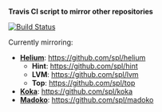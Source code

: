 **Travis CI script to mirror other repositories**

[![Build Status](https://travis-ci.org/spl/mirror-maker.svg?branch=master)](https://travis-ci.org/spl/mirror-maker)

Currently mirroring:

* [**Helium**](http://foswiki.cs.uu.nl/foswiki/Helium/WebHome): https://github.com/spl/helium
  * **Hint**: https://github.com/spl/hint
  * **LVM**: https://github.com/spl/lvm
  * **Top**: https://github.com/spl/top
* [**Koka**](https://koka.codeplex.com/): https://github.com/spl/koka
* [**Madoko**](https://madoko.codeplex.com/): https://github.com/spl/madoko
